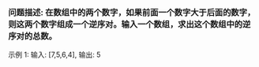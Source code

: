 ### 问题描述: 在数组中的两个数字，如果前面一个数字大于后面的数字，则这两个数字组成一个逆序对。输入一个数组，求出这个数组中的逆序对的总数。
示例 1: 输入: [7,5,6,4], 输出: 5
```c
```

